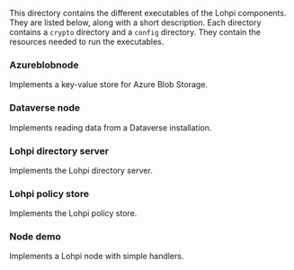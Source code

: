 This directory contains the different executables of the Lohpi components. They are listed below, along with a short description.
Each directory contains a ```crypto``` directory and a ```config``` directory. They contain the resources needed to run the executables.

### Azureblobnode
Implements a key-value store for Azure Blob Storage. 

### Dataverse node
Implements reading data from a Dataverse installation.

### Lohpi directory server
Implements the Lohpi directory server.

### Lohpi policy store
Implements the Lohpi policy store.

### Node demo
Implements a Lohpi node with simple handlers. 
